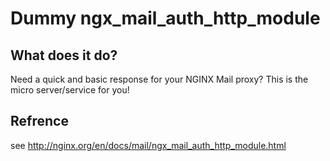 # Dummy ngx_mail_auth_http_module
## What does it do?
Need a quick and basic response for your NGINX Mail proxy?
This is the micro server/service for you!
## Refrence
see http://nginx.org/en/docs/mail/ngx_mail_auth_http_module.html